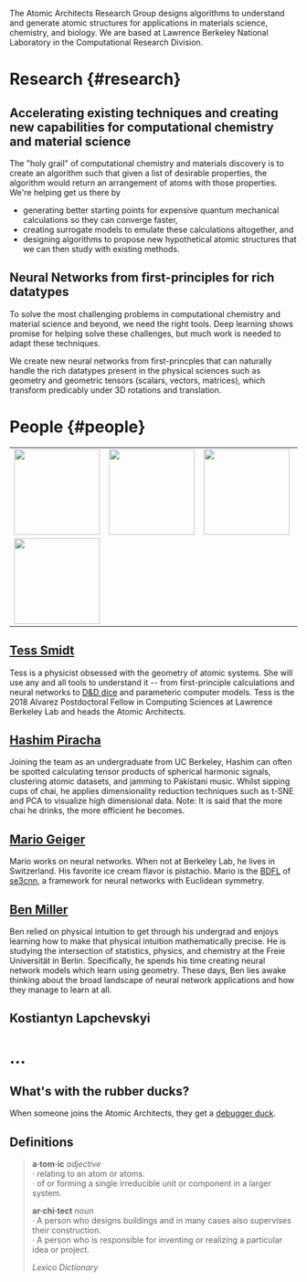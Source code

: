 The Atomic Architects Research Group designs algorithms to understand and generate atomic structures for applications in materials science, chemistry, and biology. We are based at Lawrence Berkeley National Laboratory in the Computational Research Division.

# Research {#research}

## Accelerating existing techniques and creating new capabilities for computational chemistry and material science

The "holy grail" of computational chemistry and materials discovery is to create an algorithm such that given a list of desirable properties, the algorithm would return an arrangement of atoms with those properties. We're helping get us there by
* generating better starting points for expensive quantum mechanical calculations so they can converge faster,
* creating surrogate models to emulate these calculations altogether, and
* designing algorithms to propose new hypothetical atomic structures that we can then study with existing methods. 

## Neural Networks from first-principles for rich datatypes 

To solve the most challenging problems in computational chemistry and material science and beyond, we need the right tools. Deep learning shows promise for helping solve these challenges, but much work is needed to adapt these techniques.

We create new neural networks from first-princples that can naturally handle the rich datatypes present in the physical sciences such as geometry and geometric tensors (scalars, vectors, matrices), which transform predicably under 3D rotations and translation.

# People {#people}

<table>
<tr>
  <td width="150">
  <img src="https://atomicarchitects.github.io/assets/img/tess_with_duck_small.jpg" width="150"/>
  </td>
  <td width="150">
  <img src="https://atomicarchitects.github.io/assets/img/hashim_with_duck_small.jpg" width="150"/>
  </td>
  <td width="150">
  <img src="https://atomicarchitects.github.io/assets/img/mario_with_duck_small.jpg" width="150"/>
  </td>
  <td width="150">
  <img src="https://atomicarchitects.github.io/assets/img/ben_with_duck_small.jpg" width="150"/>
  </td>
</tr>
<tr>
  <td width="150">
  <img src="https://atomicarchitects.github.io/assets/img/koctya_with_duck_small.jpg" width="150"/>
  </td>
</tr>
</table>

## <a href="https://blondegeek.github.io/">Tess Smidt</a>
Tess is a physicist obsessed with the geometry of atomic systems. She will use any and all tools to understand it -- from first-principle calculations and neural networks to <a href="https://en.wikipedia.org/wiki/Dice#Applications">D&D dice</a> and parameteric computer models. Tess is the 2018 Alvarez Postdoctoral Fellow in Computing Sciences at Lawrence Berkeley Lab and heads the Atomic Architects.

## <a href="https://www.linkedin.com/in/hashim-piracha-65118116b/">Hashim Piracha</a>
Joining the team as an undergraduate from UC Berkeley, Hashim can often be spotted calculating tensor products of spherical harmonic signals, clustering atomic datasets, and jamming to Pakistani music. Whilst sipping cups of chai, he applies dimensionality reduction techniques such as t-SNE and PCA to visualize high dimensional data. Note: It is said that the more chai he drinks, the more efficient he becomes.

## <a href="https://mariogeiger.ch/">Mario Geiger</a>
Mario works on neural networks. When not at Berkeley Lab, he lives in Switzerland. His favorite ice cream flavor is pistachio. Mario is the <a href="https://en.wikipedia.org/wiki/Benevolent_dictator_for_life">BDFL</a> of <a href="https://github.com/mariogeiger/se3cnn">se3cnn</a>, a framework for neural networks with Euclidean symmetry.

## <a href="http://mathben.com/">Ben Miller</a>
Ben relied on physical intuition to get through his undergrad and enjoys learning how to make that physical intuition mathematically precise. He is studying the intersection of statistics, physics, and chemistry at the Freie Universität in Berlin. Specifically, he spends his time creating neural network models which learn using geometry. These days, Ben lies awake thinking about the broad landscape of neural network applications and how they manage to learn at all.

## Kostiantyn Lapchevskyi

# ...

## What's with the rubber ducks?
When someone joins the Atomic Architects, they get a <a href="https://en.wikipedia.org/wiki/Rubber_duck_debugging">debugger duck</a>.

## Definitions

> <b>a&#183;tom&#183;ic</b> <i>adjective</i><br>
> &#183; relating to an atom or atoms. <br>
> &#183; of or forming a single irreducible unit or component in a larger system. <br>
>
> <b>ar&#183;chi&#183;tect</b> <i>noun</i><br>
> &#183; A person who designs buildings and in many cases also supervises their construction. <br>
> &#183; A person who is responsible for inventing or realizing a particular idea or project.
>
> <i>Lexico Dictionary</i>


